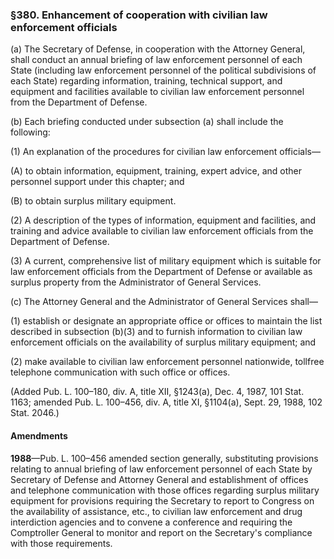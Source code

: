 ### §380. Enhancement of cooperation with civilian law enforcement officials ###

(a) The Secretary of Defense, in cooperation with the Attorney General, shall conduct an annual briefing of law enforcement personnel of each State (including law enforcement personnel of the political subdivisions of each State) regarding information, training, technical support, and equipment and facilities available to civilian law enforcement personnel from the Department of Defense.

(b) Each briefing conducted under subsection (a) shall include the following:

(1) An explanation of the procedures for civilian law enforcement officials—

(A) to obtain information, equipment, training, expert advice, and other personnel support under this chapter; and

(B) to obtain surplus military equipment.

(2) A description of the types of information, equipment and facilities, and training and advice available to civilian law enforcement officials from the Department of Defense.

(3) A current, comprehensive list of military equipment which is suitable for law enforcement officials from the Department of Defense or available as surplus property from the Administrator of General Services.

(c) The Attorney General and the Administrator of General Services shall—

(1) establish or designate an appropriate office or offices to maintain the list described in subsection (b)(3) and to furnish information to civilian law enforcement officials on the availability of surplus military equipment; and

(2) make available to civilian law enforcement personnel nationwide, tollfree telephone communication with such office or offices.

(Added Pub. L. 100–180, div. A, title XII, §1243(a), Dec. 4, 1987, 101 Stat. 1163; amended Pub. L. 100–456, div. A, title XI, §1104(a), Sept. 29, 1988, 102 Stat. 2046.)

#### Amendments ####

**1988**—Pub. L. 100–456 amended section generally, substituting provisions relating to annual briefing of law enforcement personnel of each State by Secretary of Defense and Attorney General and establishment of offices and telephone communication with those offices regarding surplus military equipment for provisions requiring the Secretary to report to Congress on the availability of assistance, etc., to civilian law enforcement and drug interdiction agencies and to convene a conference and requiring the Comptroller General to monitor and report on the Secretary's compliance with those requirements.